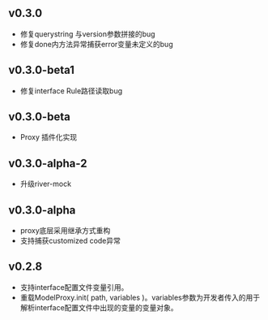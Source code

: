 ## v0.3.0
* 修复querystring 与version参数拼接的bug
* 修复done内方法异常捕获error变量未定义的bug

## v0.3.0-beta1
* 修复interface Rule路径读取bug

## v0.3.0-beta
* Proxy 插件化实现

## v0.3.0-alpha-2
* 升级river-mock

## v0.3.0-alpha
* proxy底层采用继承方式重构
* 支持捕获customized code异常

## v0.2.8
* 支持interface配置文件变量引用。
* 重载ModelProxy.init( path, variables )。variables参数为开发者传入的用于解析interface配置文件中出现的变量的变量对象。